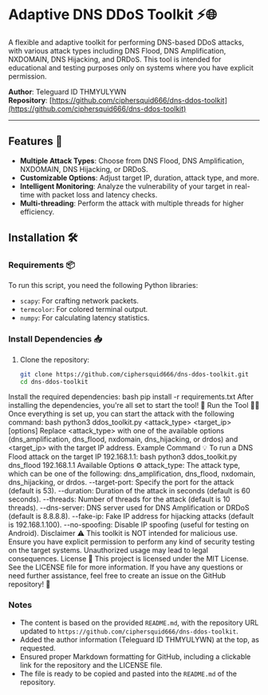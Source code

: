# Adaptive DNS DDoS Toolkit ⚡️🌐


A flexible and adaptive toolkit for performing DNS-based DDoS attacks, with various attack types including DNS Flood, DNS Amplification, NXDOMAIN, DNS Hijacking, and DRDoS. This tool is intended for educational and testing purposes only on systems where you have explicit permission.

**Author**: Teleguard ID THMYULYWN  
**Repository**: [https://github.com/ciphersquid666/dns-ddos-toolkit](https://github.com/ciphersquid666/dns-ddos-toolkit)

---

## Features 🌟
- **Multiple Attack Types**: Choose from DNS Flood, DNS Amplification, NXDOMAIN, DNS Hijacking, or DRDoS.
- **Customizable Options**: Adjust target IP, duration, attack type, and more.
- **Intelligent Monitoring**: Analyze the vulnerability of your target in real-time with packet loss and latency checks.
- **Multi-threading**: Perform the attack with multiple threads for higher efficiency.

## Installation 🛠️

### Requirements 📦

To run this script, you need the following Python libraries:

- `scapy`: For crafting network packets.
- `termcolor`: For colored terminal output.
- `numpy`: For calculating latency statistics.

### Install Dependencies 📥

1. Clone the repository:

   ```bash
   git clone https://github.com/ciphersquid666/dns-ddos-toolkit.git
   cd dns-ddos-toolkit
Install the required dependencies:
bash
pip install -r requirements.txt
After installing the dependencies, you're all set to start the tool! 🎉
Run the Tool 🏃‍♂️
Once everything is set up, you can start the attack with the following command:
bash
python3 ddos_toolkit.py <attack_type> <target_ip> [options]
Replace <attack_type> with one of the available options (dns_amplification, dns_flood, nxdomain, dns_hijacking, or drdos) and <target_ip> with the target IP address.
Example Command 💡
To run a DNS Flood attack on the target IP 192.168.1.1:
bash
python3 ddos_toolkit.py dns_flood 192.168.1.1
Available Options ⚙️
attack_type: The attack type, which can be one of the following: dns_amplification, dns_flood, nxdomain, dns_hijacking, or drdos.
--target-port: Specify the port for the attack (default is 53).
--duration: Duration of the attack in seconds (default is 60 seconds).
--threads: Number of threads for the attack (default is 10 threads).
--dns-server: DNS server used for DNS Amplification or DRDoS (default is 8.8.8.8).
--fake-ip: Fake IP address for hijacking attacks (default is 192.168.1.100).
--no-spoofing: Disable IP spoofing (useful for testing on Android).
Disclaimer ⚠️
This toolkit is NOT intended for malicious use. Ensure you have explicit permission to perform any kind of security testing on the target systems. Unauthorized usage may lead to legal consequences.
License 📄
This project is licensed under the MIT License. See the LICENSE file for more information.
If you have any questions or need further assistance, feel free to create an issue on the GitHub repository! 🚀

### Notes
- The content is based on the provided `README.md`, with the repository URL updated to `https://github.com/ciphersquid666/dns-ddos-toolkit`.
- Added the author information (Teleguard ID THMYULYWN) at the top, as requested.
- Ensured proper Markdown formatting for GitHub, including a clickable link for the repository and the LICENSE file.
- The file is ready to be copied and pasted into the `README.md` of the repository.

